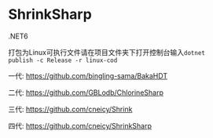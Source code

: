 ﻿# ShrinkSharp
.NET6

打包为Linux可执行文件请在项目文件夹下打开控制台输入<code>dotnet publish -c Release -r linux-cod</code>

一代: https://github.com/bingling-sama/BakaHDT

二代: https://github.com/GBLodb/ChlorineSharp

三代: https://github.com/cneicy/Shrink

四代: https://github.com/cneicy/ShrinkSharp
